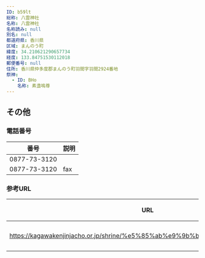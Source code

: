```yaml
---
ID: b59lt
総称: 八雲神社
名称: 八雲神社
名称読み: null
別名: null
都道府県: 香川県
区域: まんのう町
緯度: 34.210621290657734
経度: 133.84751530112018
郵便番号: null
住所: 香川県仲多度郡まんのう町羽間字羽間2924番地
祭神:
  - ID: BHo
    名称: 素盞嗚尊
---
```


## その他

### 電話番号

| 番号         | 説明 |
| ------------ | ---- |
| 0877-73-3120 |      |
| 0877-73-3120 | fax  |

### 参考URL

| URL                                                                          | 説明   |
| ---------------------------------------------------------------------------- | ------ |
| https://kagawakenjinjacho.or.jp/shrine/%e5%85%ab%e9%9b%b2%e7%a5%9e%e7%a4%be/ | 神社庁 |
